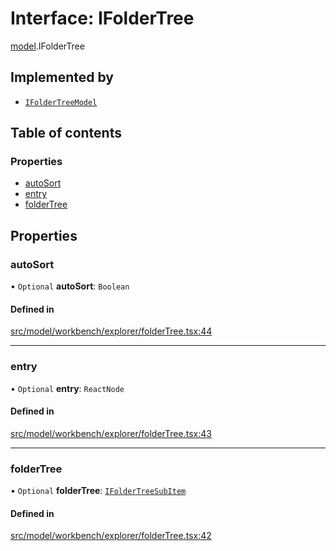 # Interface: IFolderTree

[model](../modules/model.md).IFolderTree

## Implemented by

- [`IFolderTreeModel`](../classes/model.IFolderTreeModel.md)

## Table of contents

### Properties

- [autoSort](model.IFolderTree.md#autosort)
- [entry](model.IFolderTree.md#entry)
- [folderTree](model.IFolderTree.md#foldertree)

## Properties

### autoSort

• `Optional` **autoSort**: `Boolean`

#### Defined in

[src/model/workbench/explorer/folderTree.tsx:44](https://github.com/mtsdnz/allai-core/blob/5932278/src/model/workbench/explorer/folderTree.tsx#L44)

___

### entry

• `Optional` **entry**: `ReactNode`

#### Defined in

[src/model/workbench/explorer/folderTree.tsx:43](https://github.com/mtsdnz/allai-core/blob/5932278/src/model/workbench/explorer/folderTree.tsx#L43)

___

### folderTree

• `Optional` **folderTree**: [`IFolderTreeSubItem`](model.IFolderTreeSubItem.md)

#### Defined in

[src/model/workbench/explorer/folderTree.tsx:42](https://github.com/mtsdnz/allai-core/blob/5932278/src/model/workbench/explorer/folderTree.tsx#L42)
